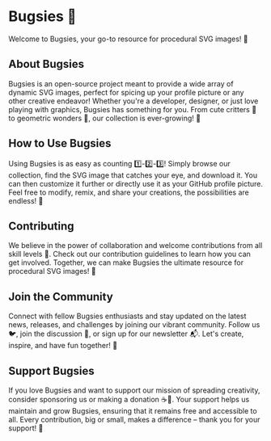 # Bugsies 🐞

Welcome to Bugsies, your go-to resource for procedural SVG images! 🎨

## About Bugsies

Bugsies is an open-source project meant to provide a wide array of dynamic SVG images, perfect for spicing up your profile picture or any other creative endeavor! Whether you're a developer, designer, or just love playing with graphics, Bugsies has something for you. From cute critters 🐝 to geometric wonders 🔷, our collection is ever-growing! 🌟

## How to Use Bugsies

Using Bugsies is as easy as counting 1️⃣-2️⃣-3️⃣! Simply browse our collection, find the SVG image that catches your eye, and download it. You can then customize it further or directly use it as your GitHub profile picture. Feel free to modify, remix, and share your creations, the possibilities are endless! 🚀

## Contributing

We believe in the power of collaboration and welcome contributions from all skill levels 👥. Check out our contribution guidelines to learn how you can get involved. Together, we can make Bugsies the ultimate resource for procedural SVG images! 🤝

## Join the Community

Connect with fellow Bugsies enthusiasts and stay updated on the latest news, releases, and challenges by joining our vibrant community. Follow us 🐦, join the discussion 💬, or sign up for our newsletter 📬. Let's create, inspire, and have fun together! 🎉

## Support Bugsies

If you love Bugsies and want to support our mission of spreading creativity, consider sponsoring us or making a donation ☕️🥰. Your support helps us maintain and grow Bugsies, ensuring that it remains free and accessible to all. Every contribution, big or small, makes a difference – thank you for your support! 💖

